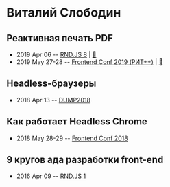 # Виталий Слободин

## Реактивная печать PDF
- 2019 Apr 06 -- [RND.JS 8](https://www.youtube.com/watch?v=jnAgIjcPXt0)  | [:notebook:](https://www.beautiful.ai/deck/-L_XcxEMFS2ChDuAK5Oa/Reactive-PDF-Printing)  
- 2019 May 27-28 -- [Frontend Conf 2019 (РИТ++)](https://www.youtube.com/watch?v=vra6WGxBFKY)  | [:notebook:](https://www.dropbox.com/sh/kg71jju3yvj5jqw/AADyO-OrJ4OYw-9fvvmcCWxka/FC.%20%D0%9C%D1%83%D0%BC%D0%B1%D0%B0%D0%B8/27.05/4_%D0%A0%D0%B5%D0%B0%D0%BA%D1%82%D0%B8%D0%B2%D0%BD%D0%B0%D1%8F%20%D0%BF%D0%B5%D1%87%D0%B0%D1%82%D1%8C%20PDF_%D0%92%D0%B8%D1%82%D0%B0%D0%BB%D0%B8%D0%B9%20%D0%A1%D0%BB%D0%BE%D0%B1%D0%BE%D0%B4%D0%B8%D0%BD_%D0%B2%D0%B5%D1%80.1.pdf?dl=0)  
## Headless-браузеры
- 2018 Apr 13 -- [DUMP2018](https://www.youtube.com/watch?v=VANpUVKo56I)    
## Как работает Headless Chrome
- 2018 May 28-29 -- [Frontend Conf 2018](https://www.youtube.com/watch?v=WPcahL2K27w)    
## 9 кругов ада разработки front-end
- 2016 Apr 09 -- [RND.JS 1](https://youtu.be/2tn91h2i2BQ?t=9463)    
